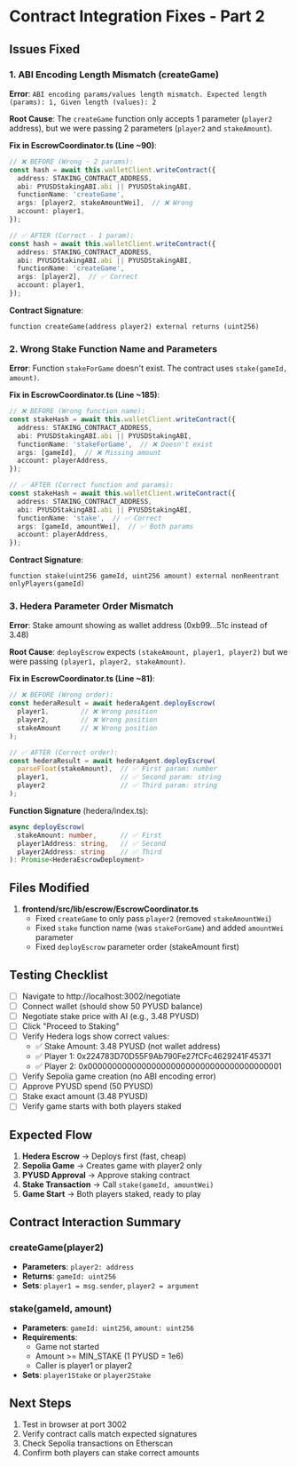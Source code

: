 # Contract Integration Fixes - Part 2

## Issues Fixed

### 1. ABI Encoding Length Mismatch (createGame)
**Error**: `ABI encoding params/values length mismatch. Expected length (params): 1, Given length (values): 2`

**Root Cause**: The `createGame` function only accepts 1 parameter (`player2` address), but we were passing 2 parameters (`player2` and `stakeAmount`).

**Fix in EscrowCoordinator.ts (Line ~90)**:
```typescript
// ❌ BEFORE (Wrong - 2 params):
const hash = await this.walletClient.writeContract({
  address: STAKING_CONTRACT_ADDRESS,
  abi: PYUSDStakingABI.abi || PYUSDStakingABI,
  functionName: 'createGame',
  args: [player2, stakeAmountWei],  // ❌ Wrong
  account: player1,
});

// ✅ AFTER (Correct - 1 param):
const hash = await this.walletClient.writeContract({
  address: STAKING_CONTRACT_ADDRESS,
  abi: PYUSDStakingABI.abi || PYUSDStakingABI,
  functionName: 'createGame',
  args: [player2],  // ✅ Correct
  account: player1,
});
```

**Contract Signature**:
```solidity
function createGame(address player2) external returns (uint256)
```

### 2. Wrong Stake Function Name and Parameters
**Error**: Function `stakeForGame` doesn't exist. The contract uses `stake(gameId, amount)`.

**Fix in EscrowCoordinator.ts (Line ~185)**:
```typescript
// ❌ BEFORE (Wrong function name):
const stakeHash = await this.walletClient.writeContract({
  address: STAKING_CONTRACT_ADDRESS,
  abi: PYUSDStakingABI.abi || PYUSDStakingABI,
  functionName: 'stakeForGame',  // ❌ Doesn't exist
  args: [gameId],  // ❌ Missing amount
  account: playerAddress,
});

// ✅ AFTER (Correct function and params):
const stakeHash = await this.walletClient.writeContract({
  address: STAKING_CONTRACT_ADDRESS,
  abi: PYUSDStakingABI.abi || PYUSDStakingABI,
  functionName: 'stake',  // ✅ Correct
  args: [gameId, amountWei],  // ✅ Both params
  account: playerAddress,
});
```

**Contract Signature**:
```solidity
function stake(uint256 gameId, uint256 amount) external nonReentrant onlyPlayers(gameId)
```

### 3. Hedera Parameter Order Mismatch
**Error**: Stake amount showing as wallet address (0xb99...51c instead of 3.48)

**Root Cause**: `deployEscrow` expects `(stakeAmount, player1, player2)` but we were passing `(player1, player2, stakeAmount)`.

**Fix in EscrowCoordinator.ts (Line ~81)**:
```typescript
// ❌ BEFORE (Wrong order):
const hederaResult = await hederaAgent.deployEscrow(
  player1,        // ❌ Wrong position
  player2,        // ❌ Wrong position
  stakeAmount     // ❌ Wrong position
);

// ✅ AFTER (Correct order):
const hederaResult = await hederaAgent.deployEscrow(
  parseFloat(stakeAmount),  // ✅ First param: number
  player1,                  // ✅ Second param: string
  player2                   // ✅ Third param: string
);
```

**Function Signature** (hedera/index.ts):
```typescript
async deployEscrow(
  stakeAmount: number,      // ✅ First
  player1Address: string,   // ✅ Second
  player2Address: string    // ✅ Third
): Promise<HederaEscrowDeployment>
```

## Files Modified

1. **frontend/src/lib/escrow/EscrowCoordinator.ts**
   - Fixed `createGame` to only pass `player2` (removed `stakeAmountWei`)
   - Fixed `stake` function name (was `stakeForGame`) and added `amountWei` parameter
   - Fixed `deployEscrow` parameter order (stakeAmount first)

## Testing Checklist

- [ ] Navigate to http://localhost:3002/negotiate
- [ ] Connect wallet (should show 50 PYUSD balance)
- [ ] Negotiate stake price with AI (e.g., 3.48 PYUSD)
- [ ] Click "Proceed to Staking"
- [ ] Verify Hedera logs show correct values:
  - ✅ Stake Amount: 3.48 PYUSD (not wallet address)
  - ✅ Player 1: 0x224783D70D55F9Ab790Fe27fCFc4629241F45371
  - ✅ Player 2: 0x0000000000000000000000000000000000000001
- [ ] Verify Sepolia game creation (no ABI encoding error)
- [ ] Approve PYUSD spend (50 PYUSD)
- [ ] Stake exact amount (3.48 PYUSD)
- [ ] Verify game starts with both players staked

## Expected Flow

1. **Hedera Escrow** → Deploys first (fast, cheap)
2. **Sepolia Game** → Creates game with player2 only
3. **PYUSD Approval** → Approve staking contract
4. **Stake Transaction** → Call `stake(gameId, amountWei)`
5. **Game Start** → Both players staked, ready to play

## Contract Interaction Summary

### createGame(player2)
- **Parameters**: `player2: address`
- **Returns**: `gameId: uint256`
- **Sets**: `player1 = msg.sender`, `player2 = argument`

### stake(gameId, amount)
- **Parameters**: `gameId: uint256`, `amount: uint256`
- **Requirements**: 
  - Game not started
  - Amount >= MIN_STAKE (1 PYUSD = 1e6)
  - Caller is player1 or player2
- **Sets**: `player1Stake` or `player2Stake`

## Next Steps

1. Test in browser at port 3002
2. Verify contract calls match expected signatures
3. Check Sepolia transactions on Etherscan
4. Confirm both players can stake correct amounts

